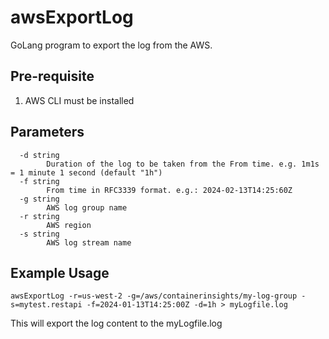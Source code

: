 # awsExportLog
GoLang program to export the log from the AWS.

## Pre-requisite
1. AWS CLI must be installed

## Parameters
```
  -d string
        Duration of the log to be taken from the From time. e.g. 1m1s = 1 minute 1 second (default "1h")
  -f string
        From time in RFC3339 format. e.g.: 2024-02-13T14:25:60Z
  -g string
        AWS log group name
  -r string
        AWS region
  -s string
        AWS log stream name
```

## Example Usage
```
awsExportLog -r=us-west-2 -g=/aws/containerinsights/my-log-group -s=mytest.restapi -f=2024-01-13T14:25:00Z -d=1h > myLogfile.log
```
This will export the log content to the myLogfile.log


